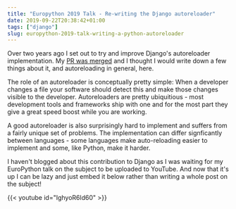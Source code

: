```yaml
---
title: "Europython 2019 Talk - Re-writing the Django autoreloader"
date: 2019-09-22T20:38:42+01:00
tags: ["django"]
slug: europython-2019-talk-writing-a-python-autoreloader
---
```


Over two years ago I set out to try and improve Django's autoreloader implementation. My 
[PR was merged](https://github.com/django/django/pull/8819/) and I thought I would write down a few things 
about it, and autoreloading in general, here.

The role of an autoreloader is conceptually pretty simple: When a developer changes a file your software should detect 
this and make those changes visible to the developer. Autoreloaders are pretty ubiquitious - most development tools and 
frameworks ship with one and for the most part they give a great speed boost while you are working. 

A good autoreloader is also surprisingly hard to implement and suffers from a fairly unique set of problems. The 
implementation can differ signficantly between languages - some languages make auto-reloading easier to implement and 
some, like Python, make it harder. 

I haven't blogged about this contribution to Django as I was waiting for my EuroPython talk on the subject to be 
uploaded to YouTube. And now that it's up I can be lazy and just embed it below rather than writing a whole post 
on the subject!

{{< youtube id="IghyoR6ld60" >}}
